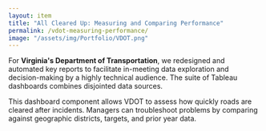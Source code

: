 ```yaml
---
layout: item
title: "All Cleared Up: Measuring and Comparing Performance"
permalink: /vdot-measuring-performance/
image: "/assets/img/Portfolio/VDOT.png"
---
```

For **Virginia's Department of Transportation**, we redesigned and automated key reports to facilitate in-meeting data exploration and decision-making by a highly technical audience. The suite of Tableau dashboards combines disjointed data sources.

This dashboard component allows VDOT to assess how quickly roads are cleared after incidents. Managers can troubleshoot problems by comparing against geographic districts, targets, and prior year data.